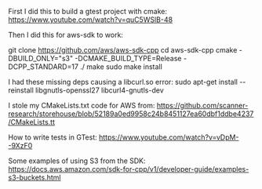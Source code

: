 First I did this to build a gtest project with cmake: https://www.youtube.com/watch?v=quC5WSlB-48

Then I did this for aws-sdk to work:

git clone https://github.com/aws/aws-sdk-cpp
cd aws-sdk-cpp
cmake -DBUILD_ONLY="s3" -DCMAKE_BUILD_TYPE=Release -DCPP_STANDARD=17 ./
make
sudo make install

I had these missing deps causing a libcurl.so error:
sudo apt-get install --reinstall libgnutls-openssl27 libcurl4-gnutls-dev

I stole my CMakeLists.txt code for AWS from:
  https://github.com/scanner-research/storehouse/blob/52189a0ed9958c24b8451127ea60dbf1ddbe4237/CMakeLists.tt

How to write tests in GTest: https://www.youtube.com/watch?v=vDpM--9XzF0

Some examples of using S3 from the SDK: https://docs.aws.amazon.com/sdk-for-cpp/v1/developer-guide/examples-s3-buckets.html

